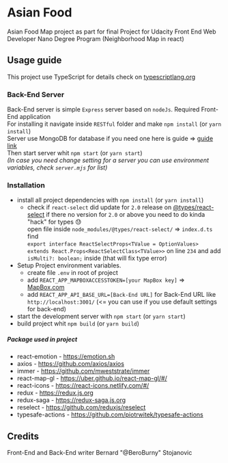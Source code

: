 # Asian Food
Asian Food Map project as part for final Project for Udacity Front End Web Developer Nano Degree Program
(Neighborhood Map in react)

## Usage guide
This project use TypeScript for details check on [typescriptlang.org](https://www.typescriptlang.org)

### Back-End Server
Back-End server is simple `Express` server based on `nodeJs`. Required Front-End application  
For installing it navigate inside `RESTful` folder and make `npm install` (or `yarn install`)  
Server use MongoDB for database if you need one here is guide => [guide link](https://docs.mongodb.com/manual/installation/)  
Then start server whit `npm start` (or `yarn start`)  
_(In case you need change setting for a server you can use environment variables, check `server.mjs` for list)_

### Installation
* install all project dependencies with `npm install` (or `yarn install`)
  * check if `react-select` did update for `2.0` release on [@types/react-select](https://www.npmjs.com/package/@types/react-select) if there no version for `2.0` or above you need to do kinda "hack" for types :sweat:  
  open file inside `node_modules/@types/react-select/` => `index.d.ts` find  
  `export interface ReactSelectProps<TValue = OptionValues> extends React.Props<ReactSelectClass<TValue>>`
  on line `234` and add `isMulti?: boolean;` inside (that will fix type error)
* Setup Project environment variables.
  * create file `.env` in root of project
  * add `REACT_APP_MAPBOXACCESSTOKEN=[your MapBox key]` => [MapBox.com](https://www.mapbox.com/maps/)
  * add `REACT_APP_API_BASE_URL=[Back-End URL]` for Back-End URL like `http://localhost:3001/` (<= you can use if you use default settings for back-end)
* start the development server with `npm start` (or `yarn start`)
* build project whit `npm build` (or `yarn build`)
  
  
##### Package used in project
* react-emotion - https://emotion.sh
* axios - https://github.com/axios/axios
* immer - https://github.com/mweststrate/immer
* react-map-gl - https://uber.github.io/react-map-gl/#/
* react-icons - https://react-icons.netlify.com/#/
* redux - https://redux.js.org
* redux-saga - https://redux-saga.js.org
* reselect - https://github.com/reduxjs/reselect
* typesafe-actions - https://github.com/piotrwitek/typesafe-actions

## Credits
Front-End and Back-End writer Bernard "@BeroBurny" Stojanovic 